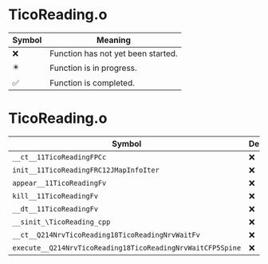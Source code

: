 # TicoReading.o
| Symbol | Meaning 
| ------------- | ------------- 
| :x: | Function has not yet been started. 
| :eight_pointed_black_star: | Function is in progress. 
| :white_check_mark: | Function is completed. 


# TicoReading.o
| Symbol | Decompiled? |
| ------------- | ------------- |
| `__ct__11TicoReadingFPCc` | :x: |
| `init__11TicoReadingFRC12JMapInfoIter` | :x: |
| `appear__11TicoReadingFv` | :x: |
| `kill__11TicoReadingFv` | :x: |
| `__dt__11TicoReadingFv` | :x: |
| `__sinit_\TicoReading_cpp` | :x: |
| `__ct__Q214NrvTicoReading18TicoReadingNrvWaitFv` | :x: |
| `execute__Q214NrvTicoReading18TicoReadingNrvWaitCFP5Spine` | :x: |
